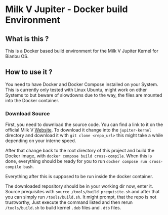 # Milk V Jupiter - Docker build Environment

## What is this ?
This is a Docker based build environment for the Milk V Jupiter Kernel for Bianbu OS.

## How to use it ?

You need to have Docker and Docker Compose installed on your System. This is currently only tested with Linux Ubuntu, might work on other Systems to but beware of slowdowns due to the way, the files are mounted into the Docker container.

### Download Source
First, you need to download the source code. You can find a link to it on the official Milk V [Website](https://milkv.io/docs/jupiter/development-guide/kernel-compilation). 
To download it change into the `jupiter-kernel` directory and download it with `git clone <repo_url>` this might take a while depending on your interne speed.

After that change back to the root directory of this project and build the Docker image, with `docker compose build cross-compile`. 
When this is done, everything should be ready for you to run `docker compose run cross-compile bash`.

Everything after this is supposed to be run inside the docker container.

The downloaded repository should be in your working dir now, enter it.
Source prequisites with `source /tools/build_prequisite.sh` and after that you can simply run `/tools/build.sh`.
It might prompt, that the repo is not trustworthy, Just execute the command listed and then rerun `/tools/build.sh` to build kernel `.deb` files and `.dtb` files.
